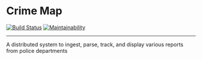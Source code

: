 # Crime Map

[![Build Status](https://travis-ci.org/g1y/crime-map.svg?branch=master)](https://travis-ci.org/g1y/crime-map) [![Maintainability](https://api.codeclimate.com/v1/badges/b299521ab1b7a9126eb4/maintainability)](https://codeclimate.com/github/g1y/crime-map/maintainability)

---

A distributed system to ingest, parse, track, and display various reports from police departments

